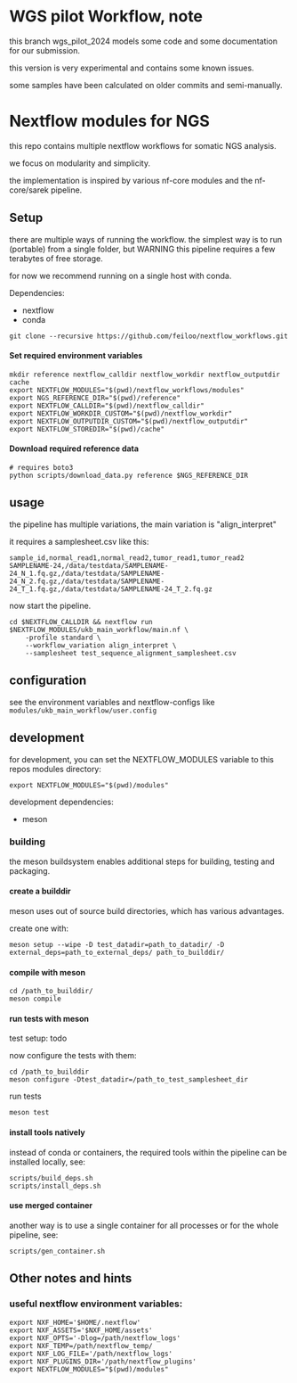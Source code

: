 # WGS pilot Workflow, note

this branch wgs_pilot_2024 models some code and some documentation for our submission.

this version is very experimental and contains some known issues. 

some samples have been calculated on older commits and semi-manually.



# Nextflow modules for NGS

this repo contains multiple nextflow workflows for somatic NGS analysis.

we focus on modularity and simplicity.

the implementation is inspired by various nf-core modules and the nf-core/sarek pipeline.

## Setup

there are multiple ways of running the workflow. 
the simplest way is to run (portable) from a single folder, but WARNING this pipeline requires a few terabytes of free storage.

for now we recommend running on a single host with conda.

Dependencies:

* nextflow
* conda

```
git clone --recursive https://github.com/feiloo/nextflow_workflows.git
```

#### Set required environment variables

```
mkdir reference nextflow_calldir nextflow_workdir nextflow_outputdir cache
export NEXTFLOW_MODULES="$(pwd)/nextflow_workflows/modules"
export NGS_REFERENCE_DIR="$(pwd)/reference"
export NEXTFLOW_CALLDIR="$(pwd)/nextflow_calldir"
export NEXTFLOW_WORKDIR_CUSTOM="$(pwd)/nextflow_workdir"
export NEXTFLOW_OUTPUTDIR_CUSTOM="$(pwd)/nextflow_outputdir"
export NEXTFLOW_STOREDIR="$(pwd)/cache"
```

#### Download required reference data

```
# requires boto3
python scripts/download_data.py reference $NGS_REFERENCE_DIR
```

## usage

the pipeline has multiple variations, the main variation is "align_interpret"

it requires a samplesheet.csv like this:

```
sample_id,normal_read1,normal_read2,tumor_read1,tumor_read2
SAMPLENAME-24,/data/testdata/SAMPLENAME-24_N_1.fq.gz,/data/testdata/SAMPLENAME-24_N_2.fq.gz,/data/testdata/SAMPLENAME-24_T_1.fq.gz,/data/testdata/SAMPLENAME-24_T_2.fq.gz
```

now start the pipeline.

```
cd $NEXTFLOW_CALLDIR && nextflow run $NEXTFLOW_MODULES/ukb_main_workflow/main.nf \
    -profile standard \
    --workflow_variation align_interpret \
    --samplesheet test_sequence_alignment_samplesheet.csv
```

## configuration

see the environment variables and nextflow-configs like `modules/ukb_main_workflow/user.config`


## development

for development, you can set the NEXTFLOW_MODULES variable to this repos modules directory:
```
export NEXTFLOW_MODULES="$(pwd)/modules"
```

development dependencies:

* meson

### building

the meson buildsystem enables additional steps for building, testing and packaging.

#### create a builddir

meson uses out of source build directories, which has various advantages.

create one with:

```
meson setup --wipe -D test_datadir=path_to_datadir/ -D external_deps=path_to_external_deps/ path_to_builddir/
```

#### compile with meson

```
cd /path_to_builddir/
meson compile
```

#### run tests with meson

test setup: todo

now configure the tests with them:

```
cd /path_to_builddir
meson configure -Dtest_datadir=/path_to_test_samplesheet_dir
```

run tests

```
meson test
```

#### install tools natively

instead of conda or containers, the required tools within the pipeline can be installed locally, see:

```
scripts/build_deps.sh
scripts/install_deps.sh
```

#### use merged container

another way is to use a single container for all processes or for the whole pipeline, see:

```
scripts/gen_container.sh
```


## Other notes and hints

### useful nextflow environment variables:

```
export NXF_HOME='$HOME/.nextflow'
export NXF_ASSETS='$NXF_HOME/assets'
export NXF_OPTS='-Dlog=/path/nextflow_logs'
export NXF_TEMP=/path/nextflow_temp/
export NXF_LOG_FILE='/path/nextflow_logs'
export NXF_PLUGINS_DIR='/path/nextflow_plugins'
export NEXTFLOW_MODULES="$(pwd)/modules"
```
